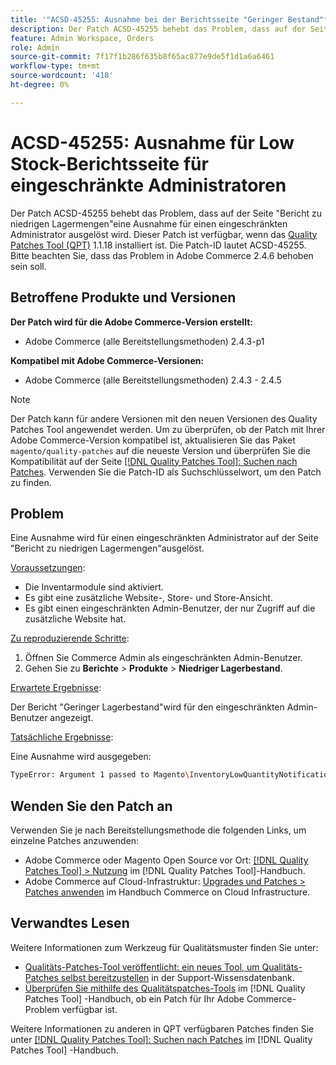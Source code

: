 ```yaml
---
title: '"ACSD-45255: Ausnahme bei der Berichtsseite "Geringer Bestand"für eingeschränkte Administratoren'
description: Der Patch ACSD-45255 behebt das Problem, dass auf der Seite "Bericht zu niedrigen Lagermengen"eine Ausnahme für einen eingeschränkten Administrator ausgelöst wird. Dieser Patch ist verfügbar, wenn das [Quality Patches Tool (QPT)](https://experienceleague.adobe.com/en/docs/commerce-knowledge-base/kb/announcements/commerce-announcements/magento-quality-patches-released-new-tool-to-self-serve-quality-patches) 1.1.18 installiert ist. Die Patch-ID lautet ACSD-45255. Bitte beachten Sie, dass das Problem in Adobe Commerce 2.4.6 behoben sein soll.
feature: Admin Workspace, Orders
role: Admin
source-git-commit: 7f17f1b286f635b8f65ac877e9de5f1d1a6a6461
workflow-type: tm+mt
source-wordcount: '418'
ht-degree: 0%

---
```


# ACSD-45255: Ausnahme für Low Stock-Berichtsseite für eingeschränkte Administratoren

Der Patch ACSD-45255 behebt das Problem, dass auf der Seite &quot;Bericht zu niedrigen Lagermengen&quot;eine Ausnahme für einen eingeschränkten Administrator ausgelöst wird. Dieser Patch ist verfügbar, wenn das [Quality Patches Tool (QPT)](https://experienceleague.adobe.com/en/docs/commerce-knowledge-base/kb/announcements/commerce-announcements/magento-quality-patches-released-new-tool-to-self-serve-quality-patches) 1.1.18 installiert ist. Die Patch-ID lautet ACSD-45255. Bitte beachten Sie, dass das Problem in Adobe Commerce 2.4.6 behoben sein soll.

## Betroffene Produkte und Versionen

**Der Patch wird für die Adobe Commerce-Version erstellt:**

* Adobe Commerce (alle Bereitstellungsmethoden) 2.4.3-p1

**Kompatibel mit Adobe Commerce-Versionen:**

* Adobe Commerce (alle Bereitstellungsmethoden) 2.4.3 - 2.4.5

>[!NOTE]
>
>Der Patch kann für andere Versionen mit den neuen Versionen des Quality Patches Tool angewendet werden. Um zu überprüfen, ob der Patch mit Ihrer Adobe Commerce-Version kompatibel ist, aktualisieren Sie das Paket `magento/quality-patches` auf die neueste Version und überprüfen Sie die Kompatibilität auf der Seite [[!DNL Quality Patches Tool]: Suchen nach Patches](https://experienceleague.adobe.com/en/docs/commerce-knowledge-base/kb/announcements/commerce-announcements/magento-quality-patches-released-new-tool-to-self-serve-quality-patches). Verwenden Sie die Patch-ID als Suchschlüsselwort, um den Patch zu finden.

## Problem

Eine Ausnahme wird für einen eingeschränkten Administrator auf der Seite &quot;Bericht zu niedrigen Lagermengen&quot;ausgelöst.

<u>Voraussetzungen</u>:

* Die Inventarmodule sind aktiviert.
* Es gibt eine zusätzliche Website-, Store- und Store-Ansicht.
* Es gibt einen eingeschränkten Admin-Benutzer, der nur Zugriff auf die zusätzliche Website hat.

<u>Zu reproduzierende Schritte</u>:

1. Öffnen Sie Commerce Admin als eingeschränkten Admin-Benutzer.
1. Gehen Sie zu **Berichte** > **Produkte** > **Niedriger Lagerbestand**.

<u>Erwartete Ergebnisse</u>:

Der Bericht &quot;Geringer Lagerbestand&quot;wird für den eingeschränkten Admin-Benutzer angezeigt.

<u>Tatsächliche Ergebnisse</u>:

Eine Ausnahme wird ausgegeben:

```bash
TypeError: Argument 1 passed to Magento\InventoryLowQuantityNotification\Model\ResourceModel\LowQuantityCollection\Interceptor::addStoreFilter() must be of the type int, array given, called in ../app/code/Magento/AdminGws/Plugin/CollectionFilter.php on line 101 and defined in ../generated/code/Magento/InventoryLowQuantityNotification/Model/ResourceModel/LowQuantityCollection/Interceptor.php:20
```

## Wenden Sie den Patch an

Verwenden Sie je nach Bereitstellungsmethode die folgenden Links, um einzelne Patches anzuwenden:

* Adobe Commerce oder Magento Open Source vor Ort: [[!DNL Quality Patches Tool] > Nutzung](/help/tools/quality-patches-tool/usage.md) im [!DNL Quality Patches Tool]-Handbuch.
* Adobe Commerce auf Cloud-Infrastruktur: [Upgrades und Patches > Patches anwenden](https://experienceleague.adobe.com/docs/commerce-cloud-service/user-guide/develop/upgrade/apply-patches.html) im Handbuch Commerce on Cloud Infrastructure.

## Verwandtes Lesen

Weitere Informationen zum Werkzeug für Qualitätsmuster finden Sie unter:

* [Qualitäts-Patches-Tool veröffentlicht: ein neues Tool, um Qualitäts-Patches selbst bereitzustellen](https://experienceleague.adobe.com/en/docs/commerce-knowledge-base/kb/announcements/commerce-announcements/magento-quality-patches-released-new-tool-to-self-serve-quality-patches) in der Support-Wissensdatenbank.
* [Überprüfen Sie mithilfe des Qualitätspatches-Tools](/help/tools/quality-patches-tool/patches-available-in-qpt/check-patch-for-magento-issue-with-magento-quality-patches.md) im [!DNL Quality Patches Tool] -Handbuch, ob ein Patch für Ihr Adobe Commerce-Problem verfügbar ist.

Weitere Informationen zu anderen in QPT verfügbaren Patches finden Sie unter [[!DNL Quality Patches Tool]: Suchen nach Patches](https://experienceleague.adobe.com/tools/commerce-quality-patches/index.html) im [!DNL Quality Patches Tool] -Handbuch.
